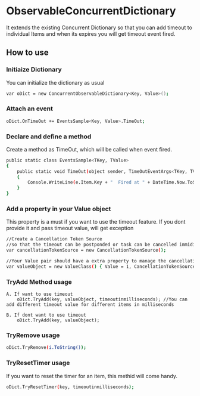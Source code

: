 # ObservableConcurrentDictionary
It extends the existing Concurrent Dictionary so that you can add timeout to individual Items and when its expires you will get timeout event fired.

## How to use

### Initiaize Dictionary
You can initialize the dictionary as usual
```bash
var oDict = new ConcurrentObservableDictionary<Key, Value>();
```

### Attach an event
```bash
oDict.OnTimeOut += EventsSample<Key, Value>.TimeOut; 
```

### Declare and define a method
Create a method as TimeOut, which will be called when event fired.
```bash
public static class EventsSample<TKey, TValue>
{
    public static void TimeOut(object sender, TimeOutEventArgs<TKey, TValue> e)
    {
        Console.WriteLine(e.Item.Key + "  Fired at " + DateTime.Now.ToString());
    }
}
```

### Add a property in your Value object
This property is a must if you want to use the timeout feature. If you dont provide it and pass timeout value, will get exception
```bash
//Create a Cancellation Token Source
//so that the timeout can be postponded or task can be cancelled immidiately
var cancellationTokenSource = new CancellationTokenSource();

//Your Value pair should have a extra property to manage the cancellation token
var valueObject = new ValueClass() { Value = 1, CancellationTokenSource = cancellationTokenSource };
```

### TryAdd Method usage
    A. If want to use timeout       
        oDict.TryAdd(key, valueObject, timeoutinmilliseconds); //You can add different timeout value for different items in milliseconds
       
    B. If dont want to use timeout        
        oDict.TryAdd(key, valueObject);
      
        
### TryRemove usage
```bash
oDict.TryRemove(i.ToString());
```

### TryResetTimer usage
If you want to reset the timer for an item, this methid will come handy.
```bash
oDict.TryResetTimer(key, timeoutinmilliseconds);
```
